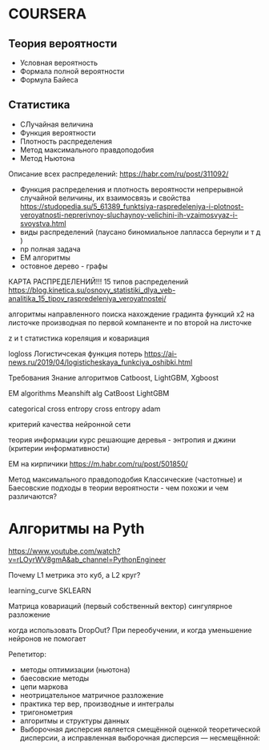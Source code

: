 # COURSERA

## Теория вероятности
* Условная вероятность
* Формала полной вероятности
* Формула Байеса

## Статистика
* СЛучайная величина
* Функция вероятности
* Плотность распределения
* Метод максимального правдоподобия
* Метод Ньютона

Описание всех распределений:
https://habr.com/ru/post/311092/

* Функция распределения и плотность вероятности непрерывной случайной величины, их взаимосвязь и свойства
https://studopedia.su/5_61389_funktsiya-raspredeleniya-i-plotnost-veroyatnosti-neprerivnoy-sluchaynoy-velichini-ih-vzaimosvyaz-i-svoystva.html
* виды распределений (паусано биномиальное лапласса  бернули и т д )
* np полная задача
* EM алгоритмы 
* остовное дерево - графы

КАРТА РАСПРЕДЕЛЕНИЙ!!! 15 типов распределений
https://blog.kinetica.su/osnovy_statistiki_dlya_veb-analitika_15_tipov_raspredeleniya_veroyatnostej/

алгоритмы направленного поиска
нахождение градинта функций x2 на листочке 
производная по первой компаненте и по второй на листочке

z и t статистика
кореляция и ковариация 

logloss Логистичсекая функция потерь
https://ai-news.ru/2019/04/logisticheskaya_funkciya_oshibki.html


Требования
Знание алгоритмов Catboost, LightGBM, Xgboost

EM algorithms 
Meanshift alg
CatBoost
LightGBM

categorical cross entropy 
cross entropy
adam

критерий качества нейронной сети

теория информации курс 
решающие деревья - энтропия и джини (критерии информативности)

EM на кирпичики
https://m.habr.com/ru/post/501850/

Метод максимального правдоподобия
Классические (частотные) и Баесовские подходы в теории вероятности - чем похожи и чем различаются?

# Алгоритмы на Pyth
https://www.youtube.com/watch?v=rLOyrWV8gmA&ab_channel=PythonEngineer


Почему L1 метрика это куб, а L2 круг?

learning_curve SKLEARN

Матрица ковариаций (первый собственный вектор)
сингулярное разложение

когда использовать DropOut?
При переобучении, и когда уменьшение нейронов не помогает

Репетитор:
* методы оптимизации (ньютона)
* баесовские методы
* цепи маркова
* неотрицательное матричное разложение
* практика тер вер, производные и интегралы
* тригонометрия
* алгоритмы и структуры данных
* Выборочная дисперсия является смещённой оценкой теоретической дисперсии, а исправленная выборочная дисперсия — несмещённой:
